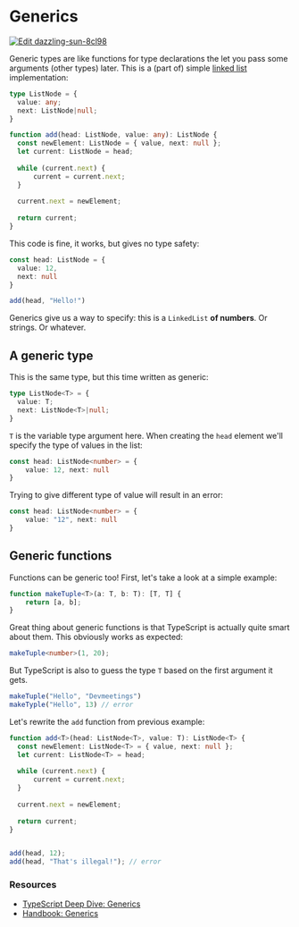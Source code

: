 # Generics

[![Edit dazzling-sun-8cl98](https://codesandbox.io/static/img/play-codesandbox.svg)](https://codesandbox.io/s/dazzling-sun-8cl98?fontsize=14)

Generic types are like functions for type declarations the let you pass some arguments (other types) later.
This is a (part of) simple [linked list](https://en.wikipedia.org/wiki/Linked_list) implementation:

```typescript
type ListNode = {
  value: any;
  next: ListNode|null;
}

function add(head: ListNode, value: any): ListNode {
  const newElement: ListNode = { value, next: null };
  let current: ListNode = head;
  
  while (current.next) {
      current = current.next;
  }
  
  current.next = newElement;
  
  return current;
}
```

This code is fine, it works, but gives no type safety:

```typescript
const head: ListNode = {
  value: 12,
  next: null
}

add(head, "Hello!")
```

Generics give us a way to specify: this is a `LinkedList` **of numbers**. Or strings. Or whatever.

## A generic type

This is the same type, but this time written as generic:

```typescript
type ListNode<T> = {
  value: T;
  next: ListNode<T>|null;
}
```

`T` is the variable type argument here. When creating the `head` element we'll specify the type of values in the list:

```typescript
const head: ListNode<number> = {
    value: 12, next: null
}
```

Trying to give different type of value will result in an error:

```typescript
const head: ListNode<number> = {
    value: "12", next: null
}
```

## Generic functions

Functions can be generic too! First, let's take a look at a simple example:

```typescript
function makeTuple<T>(a: T, b: T): [T, T] {
    return [a, b];
}
```
Great thing about generic functions is that TypeScript is actually quite smart about them. This obviously works as expected:

```typescript
makeTuple<number>(1, 20);
```

But TypeScript is also to guess the type `T` based on the first argument it gets. 
```typescript
makeTuple("Hello", "Devmeetings")
makeTyple("Hello", 13) // error
```


Let's rewrite the `add` function from previous example:

```typescript
function add<T>(head: ListNode<T>, value: T): ListNode<T> {
  const newElement: ListNode<T> = { value, next: null };
  let current: ListNode<T> = head;
  
  while (current.next) {
      current = current.next;
  }
  
  current.next = newElement;
  
  return current;
}


add(head, 12);
add(head, "That's illegal!"); // error
```

### Resources

- [TypeScript Deep Dive: Generics](https://basarat.gitbooks.io/typescript/docs/types/generics.html)
- [Handbook: Generics](https://www.typescriptlang.org/docs/handbook/generics.html)
